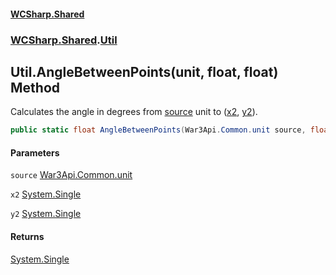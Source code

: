 #### [WCSharp.Shared](README.md 'README')
### [WCSharp.Shared](WCSharp.Shared.md 'WCSharp.Shared').[Util](WCSharp.Shared.Util.md 'WCSharp.Shared.Util')

## Util.AngleBetweenPoints(unit, float, float) Method

Calculates the angle in degrees from [source](WCSharp.Shared.Util.AngleBetweenPoints(War3Api.Common.unit,float,float).md#WCSharp.Shared.Util.AngleBetweenPoints(War3Api.Common.unit,float,float).source 'WCSharp.Shared.Util.AngleBetweenPoints(War3Api.Common.unit, float, float).source') unit to ([x2](WCSharp.Shared.Util.AngleBetweenPoints(War3Api.Common.unit,float,float).md#WCSharp.Shared.Util.AngleBetweenPoints(War3Api.Common.unit,float,float).x2 'WCSharp.Shared.Util.AngleBetweenPoints(War3Api.Common.unit, float, float).x2'), [y2](WCSharp.Shared.Util.AngleBetweenPoints(War3Api.Common.unit,float,float).md#WCSharp.Shared.Util.AngleBetweenPoints(War3Api.Common.unit,float,float).y2 'WCSharp.Shared.Util.AngleBetweenPoints(War3Api.Common.unit, float, float).y2')).

```csharp
public static float AngleBetweenPoints(War3Api.Common.unit source, float x2, float y2);
```
#### Parameters

<a name='WCSharp.Shared.Util.AngleBetweenPoints(War3Api.Common.unit,float,float).source'></a>

`source` [War3Api.Common.unit](https://docs.microsoft.com/en-us/dotnet/api/War3Api.Common.unit 'War3Api.Common.unit')

<a name='WCSharp.Shared.Util.AngleBetweenPoints(War3Api.Common.unit,float,float).x2'></a>

`x2` [System.Single](https://docs.microsoft.com/en-us/dotnet/api/System.Single 'System.Single')

<a name='WCSharp.Shared.Util.AngleBetweenPoints(War3Api.Common.unit,float,float).y2'></a>

`y2` [System.Single](https://docs.microsoft.com/en-us/dotnet/api/System.Single 'System.Single')

#### Returns
[System.Single](https://docs.microsoft.com/en-us/dotnet/api/System.Single 'System.Single')